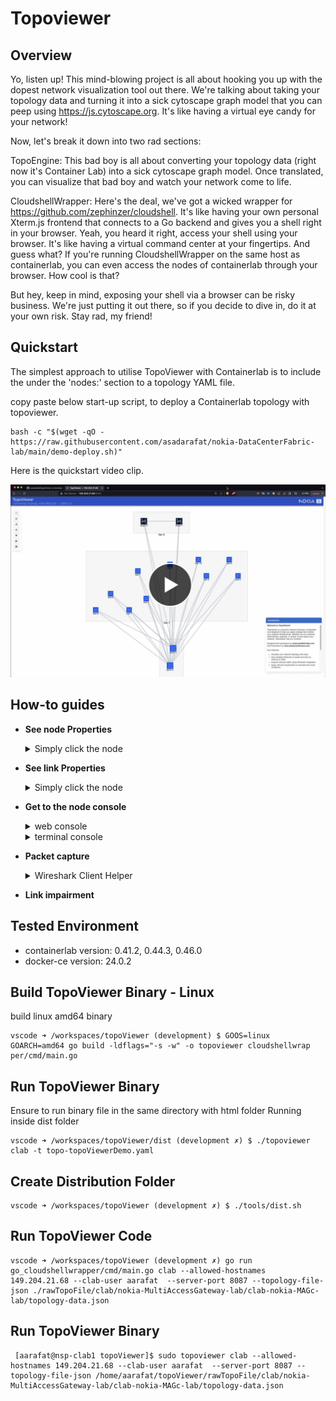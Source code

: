 # Topoviewer

## Overview
Yo, listen up! This mind-blowing project is all about hooking you up with the dopest network visualization tool out there. We're talking about taking your topology data and turning it into a sick cytoscape graph model that you can peep using https://js.cytoscape.org. It's like having a virtual eye candy for your network!

Now, let's break it down into two rad sections:

TopoEngine: This bad boy is all about converting your topology data (right now it's Container Lab) into a sick cytoscape graph model. Once translated, you can visualize that bad boy and watch your network come to life.

CloudshellWrapper: Here's the deal, we've got a wicked wrapper for https://github.com/zephinzer/cloudshell. It's like having your own personal Xterm.js frontend that connects to a Go backend and gives you a shell right in your browser. Yeah, you heard it right, access your shell using your browser. It's like having a virtual command center at your fingertips. And guess what? If you're running CloudshellWrapper on the same host as containerlab, you can even access the nodes of containerlab through your browser. How cool is that?

But hey, keep in mind, exposing your shell via a browser can be risky business. We're just putting it out there, so if you decide to dive in, do it at your own risk. Stay rad, my friend!


## Quickstart
The simplest approach to utilise TopoViewer with Containerlab is to include the under the 'nodes:' section to a topology YAML file.

copy paste below start-up script, to deploy a Containerlab topology with topoviewer.

```Shell
bash -c "$(wget -qO - https://raw.githubusercontent.com/asadarafat/nokia-DataCenterFabric-lab/main/demo-deploy.sh)"
```

Here is the quickstart video clip.

<div align="left" width="100%" height="365" >
  <a href="https://www.youtube.com/watch?v=na6M1Zfum4o"><img src="https://github.com/asadarafat/topoViewer/blob/development/docs/image/topoViewer-quickstart.png" alt="TopoViewer - Quickstart video clip"></a>
</div>



## How-to guides

* **See node Properties**
  <details>
    <summary>Simply click the node</summary>
    <img src="https://github.com/asadarafat/topoViewer/blob/development/docs/image/topoViewer-nodeProperties.gif"/>
  </details>

* **See link Properties**
    <details>
    <summary>Simply click the node</summary>
    <img src="https://github.com/asadarafat/topoViewer/blob/development/docs/image/topoViewer-linkProperties.gif"/>
  </details>

* **Get to the node console**
    <details>
      <summary>web console</summary>
      <img src="https://github.com/asadarafat/topoViewer/blob/development/docs/image/topoViewer-nodeWebConsole.gif"/>
    </details>

    <details>
      <summary>terminal console</summary>
      <img src="https://github.com/asadarafat/topoViewer/blob/development/docs/image/topoViewer-nodeTerminalConsole.gif"/>
    </details>


* **Packet capture**
    <details>
      <summary>
        Wireshark Client Helper
      </summary>
      <p>There are two type of suported client here, Windows version and MAC version, both of the clients can be find in "Setting Menu, TopoViewer Helper App". Once the Wireshark client helper installed, simply click Cross Launch Button in link Properties.
      </p>
      <p>
        Using Windows version of Wireshark Client Helper:
          <ul>
            <li> Download and install the Windows version of Wireshark Client Helper. </li>
            <li> Ensure PowerShell installed in Windows client side </li>
            <li> Ensure the Wireshark is installed in client side, from client side, otherwise the password need tobe entered manually </li>
            <li> Setup SSH keyless access to ContainerLab host </li>
            <li> Copy clabcapture.bat and clab-capture.reg into C:\Program Files\clab-client </li>
            <li> Merge clab-capture.reg into Windows Registry, simply double click it. </li>
          </ul>
        </p>
        <p>
          Using MAC version of Wireshark Client Helper:
          <ul>
            <li> Download and install the MAC version of Wireshark Client Help, extract and copy the app into /Applications folder  </li>
            <li> Ensure iTerm installed in MAC client side </li>
            <li> Ensure the Wireshark is installed in client side. </li>
            <li> Setup SSH keyless access to ContainerLab host from client side, otherwise the password need tobe entered manually </li>
            <li> From link properties, click Capture Source/Target Endpoint cross-launch button 
                <img src="https://github.com/asadarafat/topoViewer/blob/development/docs/image/topoViewer-WiresharkHelperApp-MAC.gif"/> 
                </li>
          </ul>
        </p>
    </details>

* **Link impairment**




## Tested Environment
- containerlab version:  0.41.2, 0.44.3, 0.46.0
- docker-ce version: 24.0.2


## Build TopoViewer Binary - Linux
build linux amd64 binary
```Shell
vscode ➜ /workspaces/topoViewer (development) $ GOOS=linux GOARCH=amd64 go build -ldflags="-s -w" -o topoviewer cloudshellwrap
per/cmd/main.go 
```

## Run TopoViewer Binary 
Ensure to run binary file in the same directory with html folder
Running inside dist folder
```Shell
vscode ➜ /workspaces/topoViewer/dist (development ✗) $ ./topoviewer clab -t topo-topoViewerDemo.yaml  
```

## Create Distribution Folder
```Shell
vscode ➜ /workspaces/topoViewer (development ✗) $ ./tools/dist.sh 
```

## Run TopoViewer Code
```Shell
vscode ➜ /workspaces/topoViewer (development ✗) go run go_cloudshellwrapper/cmd/main.go clab --allowed-hostnames 149.204.21.68 --clab-user aarafat  --server-port 8087 --topology-file-json ./rawTopoFile/clab/nokia-MultiAccessGateway-lab/clab-nokia-MAGc-lab/topology-data.json 
```

## Run TopoViewer Binary
```Shell
 [aarafat@nsp-clab1 topoViewer]$ sudo topoviewer clab --allowed-hostnames 149.204.21.68 --clab-user aarafat  --server-port 8087 --topology-file-json /home/aarafat/topoViewer/rawTopoFile/clab/nokia-MultiAccessGateway-lab/clab-nokia-MAGc-lab/topology-data.json
 ```